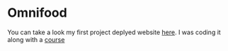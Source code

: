 # Omnifood

You can take a look my first project deplyed website [here](https://omnifood-my-first-deploy.netlify.app/). I was coding it along with a [course](https://www.udemy.com/course/design-and-develop-a-killer-website-with-html5-and-css3/)

